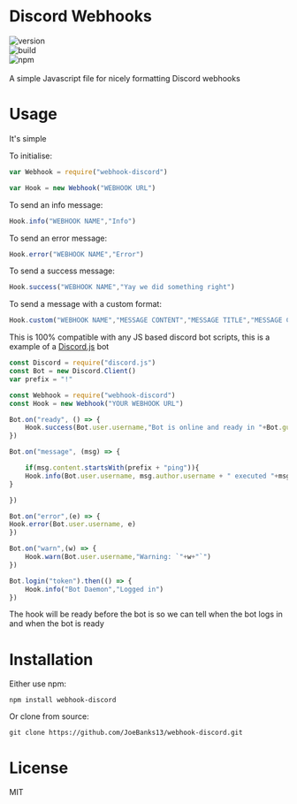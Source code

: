 # Discord Webhooks
![version](https://img.shields.io/npm/v/webhook-discord.svg "Version")
<br/>
![build](https://img.shields.io/travis/JoeBanks13/webhook-discord.svg "Build status")
<br/>
![npm](https://img.shields.io/npm/dt/webhook-discord.svg "Total Downloads")
<br/>
<br/>
A simple Javascript file for nicely formatting Discord webhooks

# Usage
It's simple

To initialise:
```js
var Webhook = require("webhook-discord")

var Hook = new Webhook("WEBHOOK URL")
```

To send an info message:
```js
Hook.info("WEBHOOK NAME","Info")
```

To send an error message:
```js
Hook.error("WEBHOOK NAME","Error")
```

To send a success message:
```js
Hook.success("WEBHOOK NAME","Yay we did something right")
```

To send a message with a custom format:
```js
Hook.custom("WEBHOOK NAME","MESSAGE CONTENT","MESSAGE TITLE","MESSAGE COLOUR (optional)")
```

This is 100% compatible with any JS based discord bot scripts, this is a example of a [Discord.js](http://npmjs.com/package/discord.js "Discord.js NPM Link") bot

```js
const Discord = require("discord.js")
const Bot = new Discord.Client()
var prefix = "!"

const Webhook = require("webhook-discord")
const Hook = new Webhook("YOUR WEBHOOK URL")

Bot.on("ready", () => {
	Hook.success(Bot.user.username,"Bot is online and ready in "+Bot.guilds.size+" servers")
})

Bot.on("message", (msg) => {

	if(msg.content.startsWith(prefix + "ping")){
	Hook.info(Bot.user.username, msg.author.username + " executed "+msg.cleanContent+" in "+msg.guild.name)
}

})

Bot.on("error",(e) => {
Hook.error(Bot.user.username, e)
})

Bot.on("warn",(w) => {
	Hook.warn(Bot.user.username,"Warning: `"+w+"`")
})

Bot.login("token").then(() => {
	Hook.info("Bot Daemon","Logged in")
})
```

The hook will be ready before the bot is so we can tell when the bot logs in and when the bot is ready

# Installation
Either use npm:
```
npm install webhook-discord
```
Or clone from source:
```
git clone https://github.com/JoeBanks13/webhook-discord.git
```

# License

MIT


